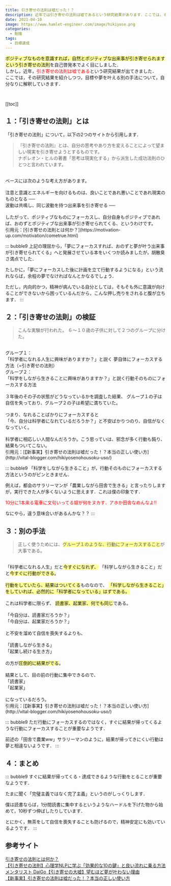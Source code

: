 ```yaml
---
title: 引き寄せの法則は嘘だった！？
description: 近年では引き寄せの法則は嘘であるという研究結果があります．ここでは，その研究結果を紹介しつつ，目標や夢を叶える別の手法について自分なりに解釈していきます．
date: 2021-04-10
image: https://www.hamlet-engineer.com/image/hikiyose.png
categories: 
  - 勉強
tags:
  - 目標達成
---
```


<span style="background-color: #ffff99;">ポジティブなものを意識すれば，自然とポジティブな出来事が引き寄せられますという引き寄せの法則</span>を自己啓発本でよく目にしました．<br>
しかし，近年，<span style="color: #ff0000;">引き寄せの法則は嘘である</span>という研究結果が出てきました．<br>
ここでは，その研究結果を紹介しつつ，目標や夢を叶える別の手法について，自分なりに解釈していきます．<br>
<!-- more -->
<br>


[[toc]]

## １：「引き寄せの法則」とは
「引き寄せの法則」について，以下の2つのサイトから引用します．
> 『引き寄せの法則』とは、自分の思考やあり方を変えることによって望ましい現実を引き寄せようとするものです。 <br>
ナポレオン・ヒルの著書「思考は現実化する」から派生した成功法則のひとつと言われています。<br>
<br>
ベースには次のような考え方があります。<br>
<br>
注意と意識とエネルギーを向けるものは、良いことであれ悪いことであれ現実のものとなる ── <br>
波動は共鳴し、同じ波動を持つ出来事を引き寄せる ──<br>
<br>
したがって、ポジティブなものにフォーカスし、自分自身もポジティブであれば、おのずとポジティブな出来事が引き寄せられてくる、というわけです。<br>
引用元：[引き寄せの法則とは何か？](https://motivation-up.com/motivation/cometrue.html)

::: bubble9
上記の理屈から，「夢にフォーカスすれば、おのずと夢が叶う出来事が引き寄せられてくる」へと発展させている本をいくつか読みましたが，胡散臭さ満点でした．<br>

たしかに，「夢にフォーカスした後に計画を立て行動するようになる」という流れならば，余程の夢でなければなんとかなるでしょう．<br>

ただし，内向的かつ，精神が病んでいる自分としては，そもそも外に意識が向けることができないから困っているんだから，こんな押し売りをされると腹が立ちます．
:::

## ２：「引き寄せの法則」の検証
> こんな実験が行われた。
６〜１０歳の子供に対して２つのグループに分けた。<br>
<br>
グループ１：<br>
「科学者になれる人生に興味がありますか？」と説く
夢自体にフォーカスする方法（=引き寄せの法則）<br>
グループ２：<br>
「科学をしながら生きることに興味がありますか？」と説く行動そのものにフォーカスする方法<br>
<br>
３年後のその子の状態がどうなっているかを調査した結果、
グループ１の子は自信を失っており、グループ２の子は希望に満ちていた。<br>
<br>
つまり、なれることばかりにフォーカスすると<br>
「今、自分は科学者になれているだろうか？」と不安ばかりつのり、自信がなくなっていく。<br>
<br>
科学者に相応しい人間なんだろうか。こう思っていは、邪念が多く行動も鈍り、結果もついてこない。<br>
引用元：[【新事実】引き寄せの法則は嘘だった！？本当の正しい使い方](http://vital-blogger.com/hikiyosenohousoku-uso/)

::: bubble9
「科学をしながら生きること」が，行動そのものにフォーカスする方法というのがピンときません．

例えば，都会のサラリーマンが「農業しながら田舎で生きる」と言ったりしますが，実行できた人が多くないように思えます．これは僕の印象です．

<span style="color: #ff0000;">10分に1本来る電車に文句いってる奴が何をヌカす．アホか田舎なめんなよ!!</span>

なにやら，違う意味合いがあるんかな？？
:::


## ３：別の手法
> 正しく使うためには、<span style="background-color: #ffff99;">グループ１のような、行動にフォーカスすること</span>が大事である。<br>
<br>
「科学者になれる人生」だと<span style="background-color: #ffff99;">今すぐになれず、</span>
「科学しながら生きること」だと<span style="background-color: #ffff99;">今すぐに行動ができる</span>。<br>
<br>
<span style="background-color: #ffff99;">行動をしていたら、結果はついてくる</span>ものなので、
<span style="background-color: #ffff99;">「科学しながら生きること」をしていれば、必然的に「科学者になっている」はずである。</span><br>
<br>
これは科学者に限らず、
<span style="background-color: #ffff99;">読書家、起業家、何でも同じ</span>である。<br>
<br>
「今自分は、読書家だろうか？」<br>
「今自分は、起業家だろうか？」<br>
<br>
と不安を溜めて自信を喪失するよりも、<br>
<br>
「読書しながら生きる」<br>
「起業し続ける生き方」<br>
<br>
の方が<span style="background-color: #ffff99;">圧倒的に結果がでる</span>。<br>
<br>
結果として、目の前の行動に集中できるので、<br>
「読書家」<br>
「起業家」<br>
<br>
になっているだろう。<br>
引用元：[【新事実】引き寄せの法則は嘘だった！？本当の正しい使い方](http://vital-blogger.com/hikiyosenohousoku-uso/)

::: bubble9
ただ行動にフォーカスするのではなく，すぐに結果が帰ってくるような行動にフォーカスすることが重要なようです．

前述の「田舎で農業ww」サラリーマンのように，結果が帰ってきにくい行動は夢と相違ないようです．
:::


## ４：まとめ
::: bubble9
すぐに結果が帰ってくる・達成できるような行動をとることが重要なようです．

たまに聞く「完璧主義ではなく完了主義」というのがしっくりします．

僕は読書ならば，1分間読書に集中するというようなハードルを下げた物から始めて，10秒ずつ伸ばしたりしています．

とにかく，無茶をして自信を喪失することも防げるので，精神安定にも効いているようです．
:::

## 参考サイト
[引き寄せの法則とは何か？](https://motivation-up.com/motivation/cometrue.html)<br>
[【引き寄せの法則】心理学NLPに学ぶ「効果的な10の鍵」と良い流れに乗る方法](https://life-and-mind.com/hikiyose-2887#i-3)<br>
[メンタリスト DaiGo【引き寄せの大嘘】望むほど夢が叶わない理由](https://www.youtube.com/watch?v=3-1b-nh2ng4)<br>
[【新事実】引き寄せの法則は嘘だった！？本当の正しい使い方](http://vital-blogger.com/hikiyosenohousoku-uso/)

<ClientOnly>
  <CallInArticleAdsense />
</ClientOnly>